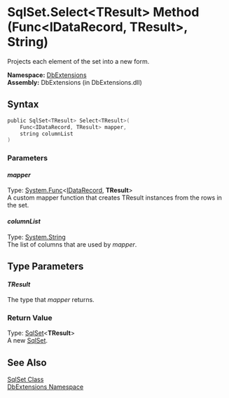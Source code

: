 SqlSet.Select&lt;TResult> Method (Func&lt;IDataRecord, TResult>, String)
========================================================================
Projects each element of the set into a new form.

**Namespace:** [DbExtensions][1]  
**Assembly:** DbExtensions (in DbExtensions.dll)

Syntax
------

```csharp
public SqlSet<TResult> Select<TResult>(
	Func<IDataRecord, TResult> mapper,
	string columnList
)
```

### Parameters

#### *mapper*
Type: [System.Func][2]&lt;[IDataRecord][3], **TResult**>  
A custom mapper function that creates TResult instances from the rows in the set.

#### *columnList*
Type: [System.String][4]  
The list of columns that are used by *mapper*.


Type Parameters
---------------

#### *TResult*
The type that *mapper* returns.

### Return Value
Type: [SqlSet][5]&lt;**TResult**>  
A new [SqlSet<TResult>][5].

See Also
--------
[SqlSet Class][6]  
[DbExtensions Namespace][1]  

[1]: ../README.md
[2]: http://msdn.microsoft.com/en-us/library/bb549151
[3]: http://msdn.microsoft.com/en-us/library/93wb1heh
[4]: http://msdn.microsoft.com/en-us/library/s1wwdcbf
[5]: ../SqlSet_1/README.md
[6]: README.md